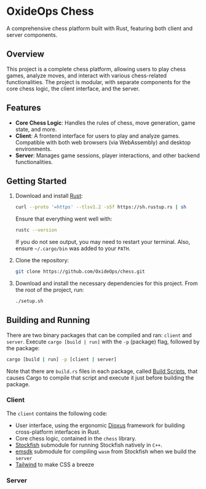 # OxideOps Chess

A comprehensive chess platform built with Rust, featuring both client and server components.

## Overview

This project is a complete chess platform, allowing users to play chess games, analyze moves, and interact with various chess-related functionalities. The project is modular, with separate components for the core chess logic, the client interface, and the server.

## Features

- **Core Chess Logic**: Handles the rules of chess, move generation, game state, and more.
- **Client**: A frontend interface for users to play and analyze games. Compatible with both web browsers (via WebAssembly) and desktop environments.
- **Server**: Manages game sessions, player interactions, and other backend functionalities.

## Getting Started

1. Download and install [Rust](https://www.rust-lang.org/):
    ```bash
    curl --proto '=https' --tlsv1.2 -sSf https://sh.rustup.rs | sh
    ```
    Ensure that everything went well with:
    ```bash
    rustc --version
    ```
    If you do not see output, you may need to restart your terminal. Also, ensure `~/.cargo/bin` was added to your `PATH`.

2. Clone the repository:
   ```bash
   git clone https://github.com/OxideOps/chess.git
   ```

3. Download and install the necessary dependencies for this project. From the root of the project, run:
    ```bash
    ./setup.sh
    ```

## Building and Running

There are two binary packages that can be compiled and ran: `client` and `server`. Execute `cargo [build | run]` with the `-p` (package) flag, followed by the package:
```bash
cargo [build | run] -p [client | server]
```

Note that there are `build.rs` files in each package, called [Build Scripts](https://doc.rust-lang.org/cargo/reference/build-scripts.html), that causes Cargo to compile that script and execute it just before building the package.

### Client

The `client` contains the following code:

- User interface, using the ergonomic [Dioxus](https://github.com/DioxusLabs/dioxus) framework for building cross-platform interfaces in Rust.
- Core chess logic, contained in the `chess` library.
- [Stockfish](https://github.com/OxideOps/Stockfish.git) submodule for running Stockfish natively in `C++`.
- [emsdk](https://github.com/emscripten-core/emsdk.git) submodule for compiling `wasm` from Stockfish when we build the `server`
- [Tailwind](https://tailwindcss.com/) to make CSS a breeze

### Server

